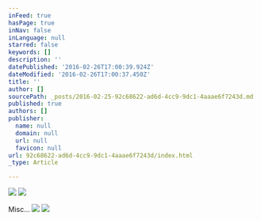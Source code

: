 ```yaml
---
inFeed: true
hasPage: true
inNav: false
inLanguage: null
starred: false
keywords: []
description: ''
datePublished: '2016-02-26T17:00:39.924Z'
dateModified: '2016-02-26T17:00:37.450Z'
title: ''
author: []
sourcePath: _posts/2016-02-25-92c68622-ad6d-4cc9-9dc1-4aaae6f7243d.md
published: true
authors: []
publisher:
  name: null
  domain: null
  url: null
  favicon: null
url: 92c68622-ad6d-4cc9-9dc1-4aaae6f7243d/index.html
_type: Article

---
```

![](https://the-grid-user-content.s3-us-west-2.amazonaws.com/cfdebfad-c9c6-4be3-a06d-96bc211304c3.jpg)
![](https://the-grid-user-content.s3-us-west-2.amazonaws.com/1dba4c36-b2cc-4b7f-9fe6-4a84893b4cce.jpg)

Misc...
![](https://the-grid-user-content.s3-us-west-2.amazonaws.com/0f683043-5890-4eb2-9682-4fbec338b0bc.jpg)
![](https://the-grid-user-content.s3-us-west-2.amazonaws.com/87c7275f-d1de-42fd-b6be-03d7ac2b654f.jpg)